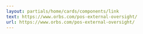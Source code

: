 ```yaml
---
layout: partials/home/cards/components/link
text: https://www.orbs.com/pos-external-oversight/
url: https://www.orbs.com/pos-external-oversight/
---
```

